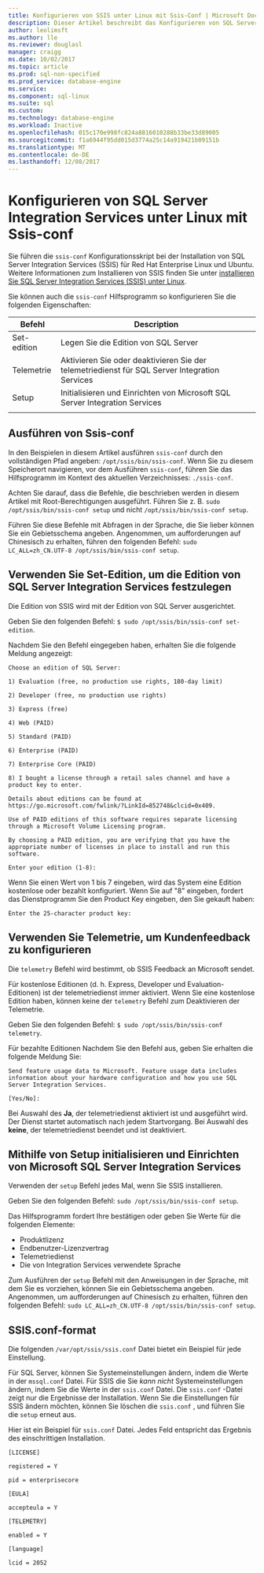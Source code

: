 ```yaml
---
title: Konfigurieren von SSIS unter Linux mit Ssis-Conf | Microsoft Docs
description: Dieser Artikel beschreibt das Konfigurieren von SQL Server Integration Services (SSIS) unter Linux mit dem Ssis-Conf-Hilfsprogramm.
author: leolimsft
ms.author: lle
ms.reviewer: douglasl
manager: craigg
ms.date: 10/02/2017
ms.topic: article
ms.prod: sql-non-specified
ms.prod_service: database-engine
ms.service: 
ms.component: sql-linux
ms.suite: sql
ms.custom: 
ms.technology: database-engine
ms.workload: Inactive
ms.openlocfilehash: 015c170e998fc824a8816010288b33be33d89005
ms.sourcegitcommit: f1a6944f95dd015d3774a25c14a919421b09151b
ms.translationtype: MT
ms.contentlocale: de-DE
ms.lasthandoff: 12/08/2017
---
```

# <a name="configure-sql-server-integration-services-on-linux-with-ssis-conf"></a>Konfigurieren von SQL Server Integration Services unter Linux mit Ssis-conf

Sie führen die `ssis-conf` Konfigurationsskript bei der Installation von SQL Server Integration Services (SSIS) für Red Hat Enterprise Linux und Ubuntu. Weitere Informationen zum Installieren von SSIS finden Sie unter [installieren Sie SQL Server Integration Services (SSIS) unter Linux](sql-server-linux-setup-ssis.md).

Sie können auch die `ssis-conf` Hilfsprogramm so konfigurieren Sie die folgenden Eigenschaften:

| Befehl | Description |
|-------------|---------------------------------------------------------------------|
| Set-edition | Legen Sie die Edition von SQL Server                                       |
| Telemetrie   | Aktivieren Sie oder deaktivieren Sie der telemetriedienst für SQL Server Integration Services |
| Setup       | Initialisieren und Einrichten von Microsoft SQL Server Integration Services      |
|||

## <a name="run-ssis-conf"></a>Ausführen von Ssis-conf

In den Beispielen in diesem Artikel ausführen `ssis-conf` durch den vollständigen Pfad angeben: `/opt/ssis/bin/ssis-conf`. Wenn Sie zu diesem Speicherort navigieren, vor dem Ausführen `ssis-conf`, führen Sie das Hilfsprogramm im Kontext des aktuellen Verzeichnisses: `./ssis-conf`.

Achten Sie darauf, dass die Befehle, die beschrieben werden in diesem Artikel mit Root-Berechtigungen ausgeführt. Führen Sie z. B. `sudo /opt/ssis/bin/ssis-conf setup` und nicht `/opt/ssis/bin/ssis-conf setup`.

Führen Sie diese Befehle mit Abfragen in der Sprache, die Sie lieber können Sie ein Gebietsschema angeben. Angenommen, um aufforderungen auf Chinesisch zu erhalten, führen den folgenden Befehl: `sudo LC_ALL=zh_CN.UTF-8 /opt/ssis/bin/ssis-conf setup`.

## <a name="use-set-edition-to-set-the-edition-of-sql-server-integration-services"></a>Verwenden Sie Set-Edition, um die Edition von SQL Server Integration Services festzulegen

Die Edition von SSIS wird mit der Edition von SQL Server ausgerichtet.

Geben Sie den folgenden Befehl: `$ sudo /opt/ssis/bin/ssis-conf set-edition`.

Nachdem Sie den Befehl eingegeben haben, erhalten Sie die folgende Meldung angezeigt:

```
Choose an edition of SQL Server:

1) Evaluation (free, no production use rights, 180-day limit)

2) Developer (free, no production use rights)

3) Express (free)

4) Web (PAID)

5) Standard (PAID)

6) Enterprise (PAID)

7) Enterprise Core (PAID)

8) I bought a license through a retail sales channel and have a product key to enter.

Details about editions can be found at https://go.microsoft.com/fwlink/?LinkId=852748&clcid=0x409.

Use of PAID editions of this software requires separate licensing through a Microsoft Volume Licensing program.

By choosing a PAID edition, you are verifying that you have the appropriate number of licenses in place to install and run this software.

Enter your edition (1-8):
```

Wenn Sie einen Wert von 1 bis 7 eingeben, wird das System eine Edition kostenlose oder bezahlt konfiguriert. Wenn Sie auf "8" eingeben, fordert das Dienstprogramm Sie den Product Key eingeben, den Sie gekauft haben:

```
Enter the 25-character product key:
```

## <a name="use-telemetry-to-configure-customer-feedback"></a>Verwenden Sie Telemetrie, um Kundenfeedback zu konfigurieren

Die `telemetry` Befehl wird bestimmt, ob SSIS Feedback an Microsoft sendet.

Für kostenlose Editionen (d. h. Express, Developer und Evaluation-Editionen) ist der telemetriedienst immer aktiviert. Wenn Sie eine kostenlose Edition haben, können keine der `telemetry` Befehl zum Deaktivieren der Telemetrie.

Geben Sie den folgenden Befehl: `$ sudo /opt/ssis/bin/ssis-conf telemetry`.

Für bezahlte Editionen Nachdem Sie den Befehl aus, geben Sie erhalten die folgende Meldung Sie:

```
Send feature usage data to Microsoft. Feature usage data includes information about your hardware configuration and how you use SQL Server Integration Services.

[Yes/No]:
```

Bei Auswahl des **Ja**, der telemetriedienst aktiviert ist und ausgeführt wird. Der Dienst startet automatisch nach jedem Startvorgang. Bei Auswahl des **keine**, der telemetriedienst beendet und ist deaktiviert.

## <a name="use-setup-to-initialize-and-set-up-microsoft-sql-server-integration-services"></a>Mithilfe von Setup initialisieren und Einrichten von Microsoft SQL Server Integration Services

Verwenden der `setup` Befehl jedes Mal, wenn Sie SSIS installieren.

Geben Sie den folgenden Befehl: `sudo /opt/ssis/bin/ssis-conf setup`.

Das Hilfsprogramm fordert Ihre bestätigen oder geben Sie Werte für die folgenden Elemente:
-   Produktlizenz
-   Endbenutzer-Lizenzvertrag
-   Telemetriedienst
-   Die von Integration Services verwendete Sprache

Zum Ausführen der `setup` Befehl mit den Anweisungen in der Sprache, mit dem Sie es vorziehen, können Sie ein Gebietsschema angeben. Angenommen, um aufforderungen auf Chinesisch zu erhalten, führen den folgenden Befehl: `sudo LC_ALL=zh_CN.UTF-8 /opt/ssis/bin/ssis-conf setup`.

## <a name="ssisconf-format"></a>SSIS.conf-format

Die folgenden `/var/opt/ssis/ssis.conf` Datei bietet ein Beispiel für jede Einstellung.

Für SQL Server, können Sie Systemeinstellungen ändern, indem die Werte in der `mssql.conf` Datei. Für SSIS die Sie *kann nicht* Systemeinstellungen ändern, indem Sie die Werte in der `ssis.conf` Datei. Die `ssis.conf` -Datei zeigt nur die Ergebnisse der Installation. Wenn Sie die Einstellungen für SSIS ändern möchten, können Sie löschen die `ssis.conf` , und führen Sie die `setup` erneut aus.

Hier ist ein Beispiel für `ssis.conf` Datei. Jedes Feld entspricht das Ergebnis des einschrittigen Installation.

```
[LICENSE]
                       
registered = Y        
                       
pid = enterprisecore  
                       
[EULA]
                       
accepteula = Y        
                       
[TELEMETRY]
                       
enabled = Y           
                       
[language]
                       
lcid = 2052
```
